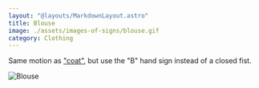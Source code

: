```yaml
---
layout: "@layouts/MarkdownLayout.astro"
title: Blouse
image: ./assets/images-of-signs/blouse.gif
category: Clothing
---
```


Same motion as ["coat"](./coat),
but use the "B" hand sign instead of a closed fist.

![Blouse](@signs/blouse.gif)
